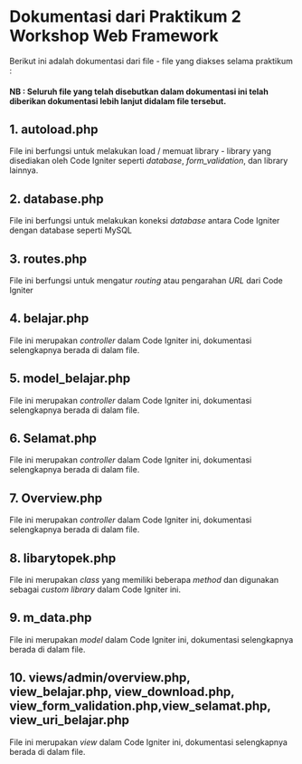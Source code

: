 # Dokumentasi dari Praktikum 2 Workshop Web Framework
  Berikut ini adalah dokumentasi dari file - file yang diakses selama praktikum :

#### NB : Seluruh file yang telah disebutkan dalam dokumentasi ini telah diberikan dokumentasi lebih lanjut didalam file tersebut.

## 1. autoload.php
   File ini berfungsi untuk melakukan load / memuat library - library yang disediakan oleh Code Igniter seperti *database*, *form_validation*, dan library lainnya.

## 2. database.php
   File ini berfungsi untuk melakukan koneksi *database* antara Code Igniter dengan database seperti MySQL

## 3. routes.php
   File ini berfungsi untuk mengatur *routing* atau pengarahan *URL* dari Code Igniter
  
## 4. belajar.php
   File ini merupakan *controller* dalam Code Igniter ini, dokumentasi selengkapnya berada di dalam file.

## 5. model_belajar.php
   File ini merupakan *controller* dalam Code Igniter ini, dokumentasi selengkapnya berada di dalam file.

## 6. Selamat.php
   File ini merupakan *controller* dalam Code Igniter ini, dokumentasi selengkapnya berada di dalam file.
   
## 7. Overview.php
   File ini merupakan *controller* dalam Code Igniter ini, dokumentasi selengkapnya berada di dalam file.

## 8. libarytopek.php
   File ini merupakan *class* yang memiliki beberapa *method* dan digunakan sebagai *custom library* dalam Code Igniter ini.

## 9. m_data.php
   File ini merupakan *model* dalam Code Igniter ini, dokumentasi selengkapnya berada di dalam file.
   
## 10. views/admin/overview.php, view_belajar.php, view_download.php, view_form_validation.php,view_selamat.php, view_uri_belajar.php
   File ini merupakan *view* dalam Code Igniter ini, dokumentasi selengkapnya berada di dalam file.
